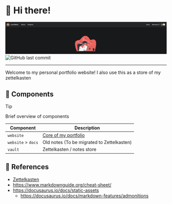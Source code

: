 # 🚀 Hi there!

![My chio banner](banner.png)
![GitHub last commit](https://img.shields.io/github/last-commit/chanjunren/dot_files)

---

Welcome to my personal portfolio website! I also use this as a store of my zettelkasten

## 🐼 Components

> [!TIP]
> Brief overview of components

| Component          | Description                                          |
| ------------------ | ---------------------------------------------------- |
| `website`          | [Core of my portfolio](https://chanjunren.github.io) |
| `website` > `docs` | Old notes (To be migrated to Zettelkasten)           |
| `vault`            | Zettelkasten / notes store                           |

## 🥸 References

- [Zettelkasten](https://www.youtube.com/watch?v=E6ySG7xYgjY&t)
- https://www.markdownguide.org/cheat-sheet/
- https://docusaurus.io/docs/static-assets
  - https://docusaurus.io/docs/markdown-features/admonitions
